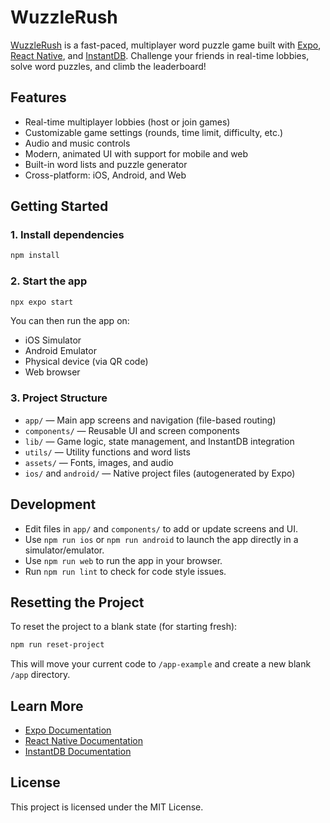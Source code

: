 # WuzzleRush

[WuzzleRush](https://wuzzlerush.brndndiaz.dev) is a fast-paced, multiplayer word puzzle game built with [Expo](https://expo.dev), [React Native](https://reactnative.dev/), and [InstantDB](https://instantdb.com/). Challenge your friends in real-time lobbies, solve word puzzles, and climb the leaderboard!

## Features

- Real-time multiplayer lobbies (host or join games)
- Customizable game settings (rounds, time limit, difficulty, etc.)
- Audio and music controls
- Modern, animated UI with support for mobile and web
- Built-in word lists and puzzle generator
- Cross-platform: iOS, Android, and Web

## Getting Started

### 1. Install dependencies

```bash
npm install
```

### 2. Start the app

```bash
npx expo start
```

You can then run the app on:

- iOS Simulator
- Android Emulator
- Physical device (via QR code)
- Web browser

### 3. Project Structure

- `app/` — Main app screens and navigation (file-based routing)
- `components/` — Reusable UI and screen components
- `lib/` — Game logic, state management, and InstantDB integration
- `utils/` — Utility functions and word lists
- `assets/` — Fonts, images, and audio
- `ios/` and `android/` — Native project files (autogenerated by Expo)

## Development

- Edit files in `app/` and `components/` to add or update screens and UI.
- Use `npm run ios` or `npm run android` to launch the app directly in a simulator/emulator.
- Use `npm run web` to run the app in your browser.
- Run `npm run lint` to check for code style issues.

## Resetting the Project

To reset the project to a blank state (for starting fresh):

```bash
npm run reset-project
```

This will move your current code to `/app-example` and create a new blank `/app` directory.

## Learn More

- [Expo Documentation](https://docs.expo.dev/)
- [React Native Documentation](https://reactnative.dev/)
- [InstantDB Documentation](https://docs.instantdb.com/)

## License

This project is licensed under the MIT License.
